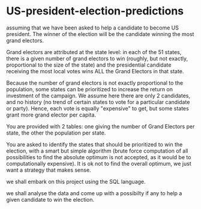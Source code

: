 # US-president-election-predictions
assuming that we have been asked to help a candidate to become US president. The winner of the election will be the candidate winning the most grand electors. 

Grand electors are attributed at the state level: in each of the 51 states, there is a given number of grand electors to win (roughly, but not exactly, proportional to the size of the state) and the presidential candidate receiving the most local votes wins ALL the Grand Electors in that state.

Because the number of grand electors is not exactly proportional to the population, some states can be prioritized to increase the return on investment of the campaign. We assume here there are only 2 candidates, and no history (no trend of certain states to vote for a particular candidate or party). Hence, each vote is equally "expensive" to get, but some states grant more grand elector per capita.

You are provided with 2 tables: one giving the number of Grand Electors per state, the other the population per state.

You are asked to identify the states that should be prioritized to win the election, with a smart but simple algorithm (brute force computation of all possibilities to find the absolute optimum is not accepted, as it would be to computationally expensive). It is ok not to find the overall optimum, we just want a strategy that makes sense.

we shall embark on this project using the SQL language.

we shall analyse the data and come up with a possibilty if any to help a given candidate to win the election.
